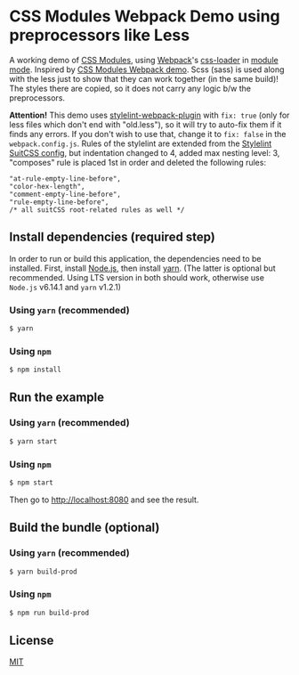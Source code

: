 # CSS Modules Webpack Demo using preprocessors like Less

A working demo of [CSS Modules], using [Webpack]'s [css-loader] in [module mode]. Inspired by [CSS Modules Webpack demo].
Scss (sass) is used along with the less just to show that they can work together (in the same build)! The styles there
are copied, so it does not carry any logic b/w the preprocessors.

**Attention!** This demo uses [stylelint-webpack-plugin] with `fix: true` (only for less files which don't end with "old.less"),
so it will try to auto-fix them if it finds any errors.
If you don't wish to use that, change it to `fix: false` in the `webpack.config.js`.
Rules of the stylelint are extended from the [Stylelint SuitCSS config], but indentation changed to 4,
added max nesting level: 3, "composes" rule is placed 1st in order and deleted the following rules:
```
"at-rule-empty-line-before",
"color-hex-length",
"comment-empty-line-before",
"rule-empty-line-before",
/* all suitCSS root-related rules as well */
```

## Install dependencies (required step)
In order to run or build this application, the dependencies need to be installed.
First, install [Node.js](https://nodejs.org/en/), then install [yarn](https://yarnpkg.com/lang/en/docs/install/). (The latter is optional but recommended. Using LTS version in both should work, otherwise use `Node.js` v6.14.1 and `yarn` v1.2.1)

### Using `yarn` (recommended)

```bash
$ yarn
```

### Using `npm`
```bash
$ npm install
```

## Run the example
### Using `yarn` (recommended)

```bash
$ yarn start
```

### Using `npm`
```bash
$ npm start
```

Then go to [http://localhost:8080](http://localhost:8080) and see the result.

## Build the bundle (optional)
### Using `yarn` (recommended)

```bash
$ yarn build-prod
```

### Using `npm`

```bash
$ npm run build-prod
```

## License

[MIT]

[Stylelint SuitCSS config]: https://github.com/suitcss/stylelint-config-suitcss
[stylelint-webpack-plugin]: https://github.com/webpack-contrib/stylelint-webpack-plugin
[CSS Modules Webpack demo]: https://github.com/css-modules/webpack-demo
[CSS Modules]: https://github.com/css-modules/css-modules
[Webpack]: http://webpack.github.io
[webpack-dev-server]: https://webpack.github.io/docs/webpack-dev-server.html
[css-loader]: https://github.com/webpack/css-loader
[module mode]: https://github.com/webpack/css-loader/#css-modules
[style-loader]: https://github.com/webpack/style-loader
[url-loader]: https://github.com/webpack/url-loader
[file-loader]: https://github.com/webpack/file-loader
[raw-loader]: https://github.com/webpack/raw-loader
[babel]: https://babeljs.io
[node-libs-browser]: https://github.com/webpack/node-libs-browser
[MIT]: https://github.com/spaguette/webpack-less-demo/blob/master/LICENSE
